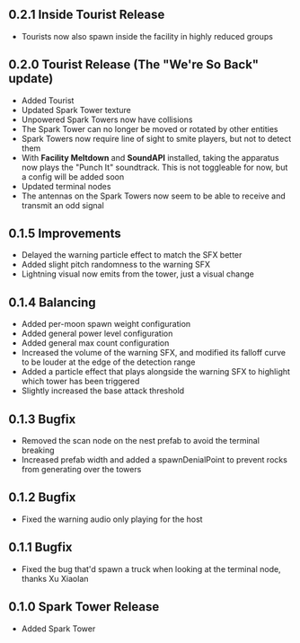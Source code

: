 ## 0.2.1 Inside Tourist Release
- Tourists now also spawn inside the facility in highly reduced groups

## 0.2.0 Tourist Release (The "We're So Back" update)
- Added Tourist
- Updated Spark Tower texture
- Unpowered Spark Towers now have collisions
- The Spark Tower can no longer be moved or rotated by other entities
- Spark Towers now require line of sight to smite players, but not to detect them
- With **Facility Meltdown** and **SoundAPI** installed, taking the apparatus now plays the "Punch It" soundtrack. This is not toggleable for now, but a config will be added soon
- Updated terminal nodes
- The antennas on the Spark Towers now seem to be able to receive and transmit an odd signal

## 0.1.5 Improvements
- Delayed the warning particle effect to match the SFX better
- Added slight pitch randomness to the warning SFX
- Lightning visual now emits from the tower, just a visual change

## 0.1.4 Balancing
- Added per-moon spawn weight configuration
- Added general power level configuration
- Added general max count configuration
- Increased the volume of the warning SFX, and modified its falloff curve to be louder at the edge of the detection range
- Added a particle effect that plays alongside the warning SFX to highlight which tower has been triggered
- Slightly increased the base attack threshold

## 0.1.3 Bugfix
- Removed the scan node on the nest prefab to avoid the terminal breaking
- Increased prefab width and added a spawnDenialPoint to prevent rocks from generating over the towers

## 0.1.2 Bugfix
- Fixed the warning audio only playing for the host

## 0.1.1 Bugfix
- Fixed the bug that'd spawn a truck when looking at the terminal node, thanks Xu Xiaolan

## 0.1.0 Spark Tower Release
- Added Spark Tower